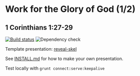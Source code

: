 # Work for the Glory of God (1/2)
## 1 Corinthians 1:27-29

[![Build status](https://github.com/sermons/work-glory/actions/workflows/build.yml/badge.svg)](https://github.com/sermons/work-glory/actions/workflows/build.yml)
![Dependency check](https://img.shields.io/librariesio/github/sermons/work-glory)

Template presentation: [reveal-skel](https://github.com/sermons/reveal-skel)

See [INSTALL.md](INSTALL.md)
for how to make your own presentation.

Test locally with `grunt connect:serve:keepalive`
